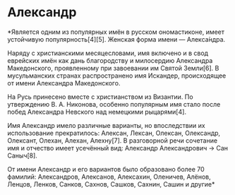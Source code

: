 # Александр 


*Является одним из популярных имён в русском ономастиконе, имеет устойчивую популярность[4][5]. Женская форма имени — Алекса́ндра.

Наряду с христианскими месяцесловами, имя включено и в свод еврейских имён как дань благородству и милосердию Александра Македонского, проявленному при завоевании им Святой Земли[6]. В мусульманских странах распространено имя Искандер, происходящее от имени Александра Македонского.

На Русь принесено вместе с христианством из Византии. По утверждению В. А. Никонова, особенно популярным имя стало после побед Александра Невского над немецкими рыцарями[4].

Имя Александр имело различные варианты, но впоследствии их использование прекратилось: Алексан, Лексан, Олексан, Олександр, Олексант, Олехан, Алехан, Алехну[7]. В разговорной речи сочетание имя и отчество имеет усечённый вид: Александр Александрович → Сан Саныч[8].

От имени Александр и его вариантов было образовано более 70 фамилий: Александров, Алексанов, Алексахин, Оленичев, Алёнов, Ленцов, Ленков, Санков, Сахнов, Сашков, Сахнин, Сашин и другие*
